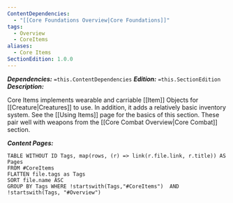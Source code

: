 ```yaml
---
ContentDependencies:
  - "[[Core Foundations Overview|Core Foundations]]"
tags:
  - Overview
  - CoreItems
aliases:
  - Core Items
SectionEdition: 1.0.0
---
```

***Dependencies:*** `=this.ContentDependencies`
***Edition:*** `=this.SectionEdition`
***Description:***

Core Items implements wearable and carriable [[Item]] Objects for [[Creature|Creatures]] to use. In addition, it adds a relatively basic inventory system. See the [[Using Items]] page for the basics of this section. These pair well with weapons from the [[Core Combat Overview|Core Combat]] section. 


***Content Pages:***
```dataview
TABLE WITHOUT ID Tags, map(rows, (r) => link(r.file.link, r.title)) AS Pages
FROM #CoreItems 
FLATTEN file.tags as Tags 
SORT file.name ASC
GROUP BY Tags WHERE !startswith(Tags,"#CoreItems")  AND !startswith(Tags, "#Overview")
```
